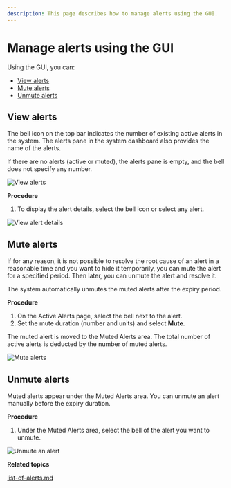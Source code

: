 ```yaml
---
description: This page describes how to manage alerts using the GUI.
---
```


# Manage alerts using the GUI

Using the GUI, you can:

* [View alerts](alerts.md#view-alerts)
* [Mute alerts](alerts.md#mute-alerts)
* [Unmute alerts](alerts.md#unmute-alerts)

## View alerts

The bell icon on the top bar indicates the number of existing active alerts in the system. The alerts pane in the system dashboard also provides the name of the alerts.

If there are no alerts (active or muted), the alerts pane is empty, and the bell does not specify any number.

![View alerts](../../.gitbook/assets/wmng\_alerts\_overview.png)

**Procedure**

1. To display the alert details, select the bell icon or select any alert.

![View alert details](../../.gitbook/assets/wmng\_alerts.png)

## Mute alerts

If for any reason, it is not possible to resolve the root cause of an alert in a reasonable time and you want to hide it temporarily, you can mute the alert for a specified period. Then later, you can unmute the alert and resolve it.

The system automatically unmutes the muted alerts after the expiry period.

**Procedure**

1. On the Active Alerts page, select the bell next to the alert.
2. Set the mute duration (number and units) and select **Mute**.

The muted alert is moved to the Muted Alerts area. The total number of active alerts is deducted by the number of muted alerts.

![Mute alerts](<../../.gitbook/assets/wmng\_alerts\_mute (1).gif>)

## Unmute alerts

Muted alerts appear under the Muted Alerts area. You can unmute an alert manually before the expiry duration.

**Procedure**

1. Under the Muted Alerts area, select the bell of the alert you want to unmute.

![Unmute an alert](../../.gitbook/assets/wmng\_unmute\_alert.png)

**Related topics**

[list-of-alerts.md](list-of-alerts.md "mention")
